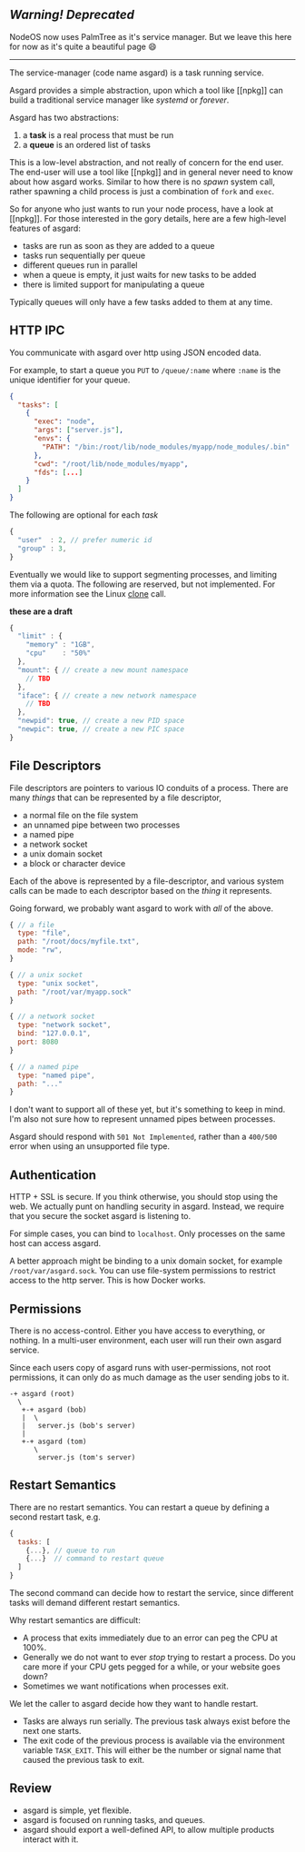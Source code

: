 ## _Warning! Deprecated_ ##
NodeOS now uses PalmTree as it's service manager. But we leave this here for now as it's quite a beautiful page :smile: 



***

The service-manager (code name asgard) is a task running service.

Asgard provides a simple abstraction, upon which a tool like [[npkg]] can build a traditional service manager like *systemd* or *forever*.

Asgard has two abstractions:

1. a **task** is a real process that must be run
2. a **queue** is an ordered list of tasks

This is a low-level abstraction, and not really of concern for the end user. The end-user will use a tool like [[npkg]] and in general never need to know about how asgard works. Similar to how there is no *spawn* system call, rather spawning a child process is just a combination of `fork` and `exec`.

So for anyone who just wants to run your node process, have a look at [[npkg]]. For those interested in the gory details, here are a few high-level features of asgard:

- tasks are run as soon as they are added to a queue
- tasks run sequentially per queue
- different queues run in parallel
- when a queue is empty, it just waits for new tasks to be added
- there is limited support for manipulating a queue

Typically queues will only have a few tasks added to them at any time.

## HTTP IPC

You communicate with asgard over http using JSON encoded data.

For example, to start a queue you `PUT` to `/queue/:name` where `:name` is the unique identifier for your queue.

```json
{
  "tasks": [
    {
      "exec": "node",
      "args": ["server.js"],
      "envs": {
        "PATH": "/bin:/root/lib/node_modules/myapp/node_modules/.bin"
      },
      "cwd": "/root/lib/node_modules/myapp",
      "fds": [...]
    }
  ]
}
```

The following are optional for each *task*

```javascript
{
  "user"  : 2, // prefer numeric id
  "group" : 3,
}
```

Eventually we would like to support segmenting processes, and limiting them via a quota.
The following are reserved, but not implemented.
For more information see the Linux [clone](http://linux.die.net/man/2/clone) call.

**these are a draft**

```javascript
{
  "limit" : {
    "memory" : "1GB",
    "cpu"    : "50%"
  },
  "mount": { // create a new mount namespace
    // TBD
  },
  "iface": { // create a new network namespace
    // TBD
  },
  "newpid": true, // create a new PID space
  "newpic": true, // create a new PIC space
}
```

## File Descriptors

File descriptors are pointers to various IO conduits of a process. There are many *things* that can be represented by a file descriptor,

- a normal file on the file system
- an unnamed pipe between two processes
- a named pipe
- a network socket
- a unix domain socket
- a block or character device

Each of the above is represented by a file-descriptor, and various system calls can be made to each descriptor based on the *thing* it represents.

Going forward, we probably want asgard to work with *all* of the above.

```javascript
{ // a file
  type: "file",
  path: "/root/docs/myfile.txt",
  mode: "rw",
}

{ // a unix socket
  type: "unix socket",
  path: "/root/var/myapp.sock"
}

{ // a network socket
  type: "network socket",
  bind: "127.0.0.1",
  port: 8080
}

{ // a named pipe
  type: "named pipe",
  path: "..."
}
```

I don't want to support all of these yet, but it's something to keep in mind. I'm also not sure how to represent unnamed pipes between processes.

Asgard should respond with `501 Not Implemented`, rather than a `400/500` error when using an unsupported file type.

## Authentication

HTTP + SSL is secure. If you think otherwise, you should stop using the web. We actually punt on handling security in asgard. Instead, we require that you secure the socket asgard is listening to.

For simple cases, you can bind to `localhost`. Only processes on the same host can access asgard.

A better approach might be binding to a unix domain socket, for example `/root/var/asgard.sock`. You can use file-system permissions to restrict access to the http server. This is how Docker works.


## Permissions

There is no access-control. Either you have access to everything, or nothing.
In a multi-user environment, each user will run their own asgard service.

Since each users copy of asgard runs with user-permissions, not root permissions, it can only do as much damage as the user sending jobs to it.

```
-+ asgard (root)
  \
   +-+ asgard (bob)
   |  \
   |   server.js (bob's server)
   |
   +-+ asgard (tom)
      \
       server.js (tom's server)
```

## Restart Semantics

There are no restart semantics. You can restart a queue by defining a second restart task, e.g.

```javascript
{
  tasks: [
    {...}, // queue to run
    {...}  // command to restart queue
  ]
}
```

The second command can decide how to restart the service,
since different tasks will demand different restart semantics.

Why restart semantics are difficult:

- A process that exits immediately due to an error can peg the CPU at 100%.
- Generally we do not want to ever *stop* trying to restart a process.
  Do you care more if your CPU gets pegged for a while, or your website goes down?
- Sometimes we want notifications when processes exit.

We let the caller to asgard decide how they want to handle restart.

- Tasks are always run serially.
  The previous task always exist before the next one starts.
- The exit code of the previous process is available via the
  environment variable `TASK_EXIT`.
  This will either be the number or signal name that
  caused the previous task to exit.

## Review

- asgard is simple, yet flexible.
- asgard is focused on running tasks, and queues.
- asgard should export a well-defined API, to allow multiple products interact with it.

